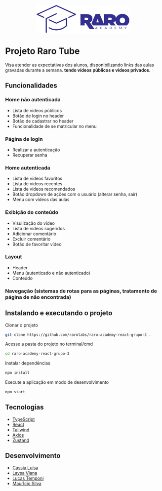 <div align="center">
<img src="./src/assets/Logo.svg" alt="Logo" width="300" height="90">  
</div>


#  Projeto Raro Tube

Visa atender as expectativas dos alunos, disponibilizando links das aulas gravadas durante a semana.  **tendo vídeos públicos e vídeos privados.**

##  **Funcionalidades**


### Home não autenticada
- Lista de vídeos públicos
- Botão de login no header
- Botão de cadastrar no header
- Funcionalidade de se matricular no menu

### Página de login
- Realizar a autenticação
- Recuperar senha

### Home autenticada
- Lista de vídeos favoritos
- Lista de vídeos recentes
- Lista de vídeos recomendados
- Botão dropdown de ações com o usuário (alterar senha, sair)
- Menu com vídeos das aulas

### Exibição do conteúdo
- Visulização do vídeo
- Lista de vídeos sugeridos
- Adicionar comentário
- Excluir comentário
- Botão de favoritar vídeo

### Layout
- Header
- Menu (autenticado e não autenticado)
- Conteúdo

### Navegação (sistemas de rotas para as páginas, tratamento de página de não encontrada)
 
##  **Instalando e executando o projeto**

Clonar o projeto

```bash
git clone https://github.com/rarolabs/raro-academy-react-grupo-3 .
 ```

Acesse a pasta do projeto no terminal/cmd
 ```bash
cd raro-academy-react-grupo-3
  ```


Instalar dependências 

```bash
npm install
 ```

Execute a aplicação em modo de desenvolvimento

 ```bash
npm start
 ```


 ##  **Tecnologias**

- [TypeScript](https://www.npmjs.com/package/typescript)
- [React](https://www.npmjs.com/package/react)
- [Tailwind](https://tailwindcss.com)
- [Axios](https://www.npmjs.com/package/axios)
- [Zustand](https://www.npmjs.com/package/zustand)

## **Desenvolvimento**

- [Cássia Luísa](https://github.com/cassialuisa)
- [Laysa Viana](https://github.com/LaysaViana)
- [Lucas Temponi](https://github.com/LucasTemponi)
- [MaurÍcio Silva](https://github.com/msb07)


